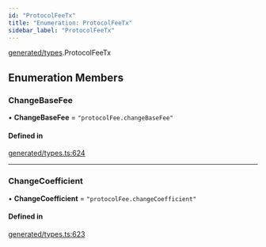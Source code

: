 ```yaml
---
id: "ProtocolFeeTx"
title: "Enumeration: ProtocolFeeTx"
sidebar_label: "ProtocolFeeTx"
---
```


[generated/types](../../../../modules/Generated/Types/Types.md).ProtocolFeeTx

## Enumeration Members

### ChangeBaseFee

• **ChangeBaseFee** = ``"protocolFee.changeBaseFee"``

#### Defined in

[generated/types.ts:624](https://github.com/PolymeshAssociation/polymesh-sdk/blob/fe2e6dd1d/src/generated/types.ts#L624)

___

### ChangeCoefficient

• **ChangeCoefficient** = ``"protocolFee.changeCoefficient"``

#### Defined in

[generated/types.ts:623](https://github.com/PolymeshAssociation/polymesh-sdk/blob/fe2e6dd1d/src/generated/types.ts#L623)
